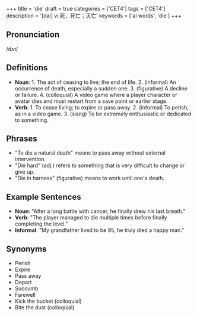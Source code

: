 +++
title = 'die'
draft = true
categories = ['CET4']
tags = ['CET4']
description = '[dai] vi.死，死亡；灭亡'
keywords = ['ai words', 'die']
+++

## Pronunciation
/dʌɪ/

## Definitions
- **Noun**: 1. The act of ceasing to live; the end of life. 2. (informal) An occurrence of death, especially a sudden one. 3. (figurative) A decline or failure. 4. (colloquial) A video game where a player character or avatar dies and must restart from a save point or earlier stage.
- **Verb**: 1. To cease living; to expire or pass away. 2. (informal) To perish, as in a video game. 3. (slang) To be extremely enthusiastic or dedicated to something.

## Phrases
- "To die a natural death" means to pass away without external intervention.
- "Die hard" (adj.) refers to something that is very difficult to change or give up.
- "Die in harness" (figurative) means to work until one's death.

## Example Sentences
- **Noun**: "After a long battle with cancer, he finally drew his last breath."
- **Verb**: "The player managed to die multiple times before finally completing the level."
- **Informal**: "My grandfather lived to be 95, he truly died a happy man."

## Synonyms
- Perish
- Expire
- Pass away
- Depart
- Succumb
- Farewell
- Kick the bucket (colloquial)
- Bite the dust (colloquial)
